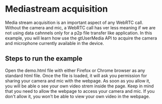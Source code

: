 # Mediastream acquisition

Media stream acquisition is an important aspect of any WebRTC call. Without the camera and mic, a WebRTC call has ver less meaning if we are not using data cahnnels only for a p2p file transfer like application. In this example, you will learn how use the gtUserMedia API to acquire the camera and microphone currently available in the device.

## Steps to run the example

Open the demo.html file with either Firefox or Chrome browser as any standard html file. Once the file is loaded, it will ask you permission for sharing your camera and mic with the webpage. As soon as you allow it, you will be able o see your own video strem inside the page. Keep in mind that you need to allow the webpage to access your camera and mic. If you don't allow it, you won't be able to view your own video in the webpage.
